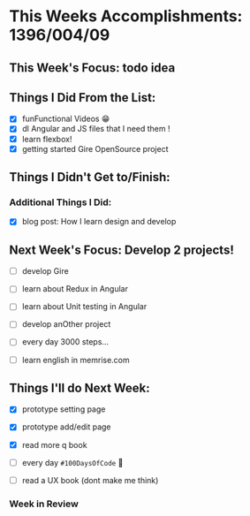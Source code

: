 # This Weeks Accomplishments: 1396/004/09

## This Week's Focus: todo idea

## Things I Did From the List: 

- [x] funFunctional Videos 😁
- [x] dl Angular and JS files that I need them !
- [x] learn flexbox!
- [x] getting started Gire OpenSource project

## Things I Didn't Get to/Finish:

### Additional Things I Did:
- [x]  blog post: How I learn design and develop

## Next Week's Focus: Develop 2 projects!

- [ ] develop Gire
- [ ] learn about Redux in Angular
- [ ] learn about Unit testing in Angular
- [ ] develop anOther project
- [ ] every day 3000 steps...
- [ ] learn english in memrise.com


## Things I'll do Next Week:
- [x] prototype setting page
- [x] prototype add/edit page
- [x] read more q book
- [ ] every day `#100DaysOfCode` 💪
- [ ] read a UX book (dont make me think)


### Week in Review
